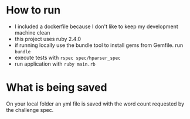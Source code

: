 How to run
===

- I included a dockerfile because I don't like to keep my development machine clean
- this project uses ruby 2.4.0
- if running locally use the bundle tool to install gems from Gemfile. run `bundle`
- execute tests with `rspec spec/hparser_spec`
- run application with `ruby main.rb`

What is being saved
===

On your local folder an yml file is saved with the word count requested by the challenge spec.





